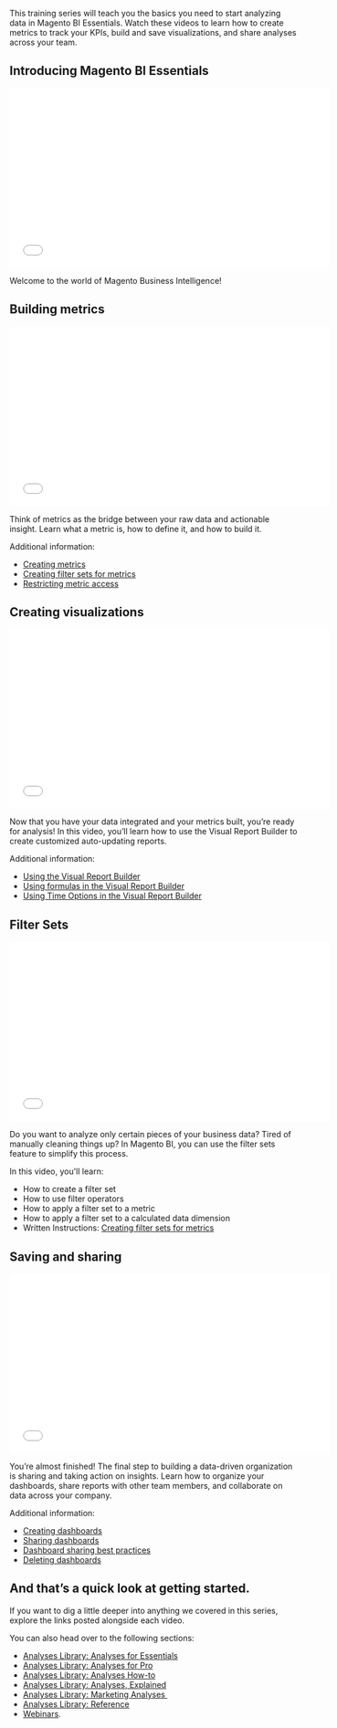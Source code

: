 This training series will teach you the basics you need to start analyzing data in Magento BI Essentials. Watch these videos to learn how to create metrics to track your KPIs, build and save visualizations, and share analyses across your team.

## Introducing Magento BI Essentials

<iframe allowfullscreen="" frameborder="0" height="315" src="//fast.wistia.com/embed/iframe/3y05sp076t" width="560"></iframe>

Welcome to the world of Magento Business Intelligence!

## Building metrics

<iframe allowfullscreen="" frameborder="0" height="315" src="//fast.wistia.com/embed/iframe/d6ph1z0109" width="560"></iframe>

Think of metrics as the bridge between your raw data and actionable insight. Learn what a metric is, how to define it, and how to build it.

Additional information:

*   [Creating metrics](https://support.magento.com/hc/en-us/articles/360016504592-Creating-metrics)
*   [Creating filter sets for metrics](https://support.magento.com/hc/en-us/articles/360016505492-Creating-filter-sets-for-metrics)
*   [Restricting metric access](https://support.magento.com/hc/en-us/articles/360016731211-Restricting-metric-access)

## Creating visualizations

<iframe allowfullscreen="" frameborder="0" height="315" src="//fast.wistia.com/embed/iframe/24zz7wmjrt" width="560"></iframe>

Now that you have your data integrated and your metrics built, you’re ready for analysis! In this video, you’ll learn how to use the Visual Report Builder to create customized auto-updating reports.

Additional information:

*   [Using the Visual Report Builder](https://support.magento.com/hc/en-us/articles/360016730831-Using-the-Report-Builder)
*   [Using formulas in the Visual Report Builder](https://support.magento.com/hc/en-us/articles/360016505792-Using-formulas-in-the-Report-Builder)
*   [Using Time Options in the Visual Report Builder](https://support.magento.com/hc/en-us/articles/360016505432-Using-Time-Options-in-the-Report-Builder)

## Filter Sets

<iframe allowfullscreen="" frameborder="0" height="315" src="//fast.wistia.com/embed/iframe/32f0a2ufdq" width="560"></iframe>

Do you want to analyze only certain pieces of your business data? Tired of manually cleaning things up? In Magento BI, you can use the filter sets feature to simplify this process.

In this video, you'll learn:

*   How to create a filter set
*   How to use filter operators
*   How to apply a filter set to a metric
*   How to apply a filter set to a calculated data dimension
*   Written Instructions:&nbsp;[Creating filter sets for metrics](https://support.magento.com/hc/en-us/articles/360016505492)

## Saving and sharing

<iframe allowfullscreen="" frameborder="0" height="315" src="//fast.wistia.com/embed/iframe/u0ook9yt3s" width="560"></iframe>

You’re almost finished! The final step to building a data-driven organization is sharing and taking action on insights. Learn how to organize your dashboards, share reports with other team members, and collaborate on data across your company.

Additional information:

*   [Creating dashboards](https://support.magento.com/hc/en-us/articles/360016730891-Creating-Dashboards)
*   [Sharing dashboards](https://support.magento.com/hc/en-us/articles/360016505012-Sharing-dashboards-with-other-users)
*   [Dashboard sharing best practices](https://support.magento.com/hc/en-us/articles/360016730851-Dashboard-sharing-best-practices)
*   [Deleting dashboards](https://support.magento.com/hc/en-us/articles/360016731531-Deleting-Dashboards)

## And that’s a quick look at getting started.

If you want to dig a little deeper into anything we covered in this series, explore the links posted alongside each video.

You can also head over to the following sections:

*   [Analyses Library: Analyses for Essentials](https://support.magento.com/hc/en-us/sections/360003107712-Analyses-Library-Analyses-for-Essentials)
*   [Analyses Library: Analyses for Pro](https://support.magento.com/hc/en-us/sections/360003113491-Analyses-Library-Analyses-for-Pro)
*   [Analyses Library: Analyses How-to](https://support.magento.com/hc/en-us/sections/360003107732-Analyses-Library-Analyses-How-to)
*   [Analyses Library: Analyses, Explained](https://support.magento.com/hc/en-us/sections/360003113511-Analyses-Library-Analyses-Explained)
*   [Analyses Library: Marketing Analyses&nbsp;](https://support.magento.com/hc/en-us/sections/360003113531-Analyses-Library-Marketing-Analyses-)
*   [Analyses Library: Reference](https://support.magento.com/hc/en-us/sections/360003107792-Analyses-Library-Reference)
*   [Webinars](https://support.magento.com/hc/en-us/sections/360003077951-Webinars).